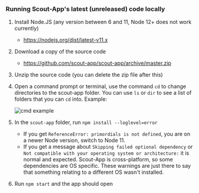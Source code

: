 ### Running Scout-App's latest (unreleased) code locally

1. Install Node.JS (any version between 6 and 11, Node 12+ does not work currently)
   * https://nodejs.org/dist/latest-v11.x
1. Download a copy of the source code
   * https://github.com/scout-app/scout-app/archive/master.zip
1. Unzip the source code (you can delete the zip file after this)
1. Open a command prompt or terminal, use the command `cd` to change directories to the scout-app folder. You can use `ls` or `dir` to see a list of folders that you can `cd` into. Example:

   ![cmd example](https://user-images.githubusercontent.com/4629794/78788502-e8aee080-7979-11ea-8b0b-6d3d3ec46e61.png)

1. In the `scout-app` folder, run `npm install --loglevel=error`
   * If you get `ReferenceError: primordials is not defined`, you are on a newer Node version, switch to Node 11.
   * If you get a message about `Skipping failed optional dependency` or `Not compatible with your operating system or architecture:` it is normal and expected. Scout-App is cross-platform, so some dependencies are OS specific. These warnings are just there to say that something relating to a different OS wasn't installed.
1. Run `npm start` and the app should open
